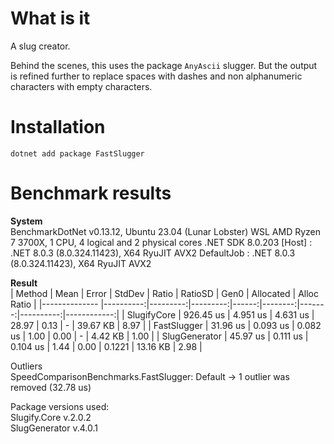 # What is it
A slug creator.

Behind the scenes, this uses the package `AnyAscii` slugger. But the output is refined further to replace spaces with dashes and non alphanumeric characters with empty characters.

# Installation

`dotnet add package FastSlugger`

# 

# Benchmark results

**System**  
BenchmarkDotNet v0.13.12, Ubuntu 23.04 (Lunar Lobster) WSL
AMD Ryzen 7 3700X, 1 CPU, 4 logical and 2 physical cores
.NET SDK 8.0.203
  [Host]     : .NET 8.0.3 (8.0.324.11423), X64 RyuJIT AVX2
  DefaultJob : .NET 8.0.3 (8.0.324.11423), X64 RyuJIT AVX2


**Result**  
| Method        | Mean      | Error    | StdDev   | Ratio | RatioSD | Gen0   | Allocated | Alloc Ratio |
|-------------- |----------:|---------:|---------:|------:|--------:|-------:|----------:|------------:|
| SlugifyCore   | 926.45 us | 4.951 us | 4.631 us | 28.97 |    0.13 |      - |  39.67 KB |        8.97 |
| FastSlugger   |  31.96 us | 0.093 us | 0.082 us |  1.00 |    0.00 |      - |   4.42 KB |        1.00 |
| SlugGenerator |  45.97 us | 0.111 us | 0.104 us |  1.44 |    0.00 | 0.1221 |  13.16 KB |        2.98 |

Outliers  
  SpeedComparisonBenchmarks.FastSlugger: Default -> 1 outlier  was  removed (32.78 us)

Package versions used:  
Slugify.Core v.2.0.2  
SlugGenerator v.4.0.1